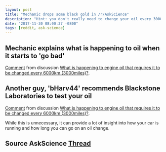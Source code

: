 ```yaml
---
layout: post
title: "Mechanic drops some black gold in /r/AskScience"
description: "Hint: you don't really need to change your oil every 3000 miles."
date: "2017-11-30 08:00:37 -0800"
tags: [reddit, ask-science]
---
```


## Mechanic explains what is happening to oil when it starts to 'go bad'

<div class="reddit-embed" data-embed-media="www.redditmedia.com" data-embed-parent="false" data-embed-live="false" data-embed-uuid="3b9f8821-a5ab-4edc-8c18-c448561c6519" data-embed-created="2017-11-30T15:59:37.029Z"><a href="https://www.reddit.com/r/askscience/comments/7gecrm/what_is_happening_to_engine_oil_that_requires_it/dqiwapq/">Comment</a> from discussion <a href="https://www.reddit.com/r/askscience/comments/7gecrm/what_is_happening_to_engine_oil_that_requires_it/">What is happening to engine oil that requires it to be changed every 6000km (3000miles)?</a>.</div><script async src="https://www.redditstatic.com/comment-embed.js"></script>

## Another guy, 'bHarv44' recommends Blackstone Laboratories to test your oil

<div class="reddit-embed" data-embed-media="www.redditmedia.com" data-embed-parent="false" data-embed-live="false" data-embed-uuid="cdcdc9ad-7899-4cd5-9512-19278c6e4f93" data-embed-created="2017-11-30T16:10:58.726Z"><a href="https://www.reddit.com/r/askscience/comments/7gecrm/what_is_happening_to_engine_oil_that_requires_it/dqjes8k/">Comment</a> from discussion <a href="https://www.reddit.com/r/askscience/comments/7gecrm/what_is_happening_to_engine_oil_that_requires_it/">What is happening to engine oil that requires it to be changed every 6000km (3000miles)?</a>.</div><script async src="https://www.redditstatic.com/comment-embed.js"></script>

While this is unnecessary, it can provide a lot of insight into how your car is running and how long you can go on an oil change.

## Source AskScience [Thread](https://redd.it/7gecrm)

